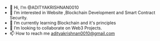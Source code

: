 - 👋 Hi, I’m @ADITYAKRISHNAN0010
- 👀 I’m interested in Website ,Blockchain Development and Smart Contract Security.
- 🌱 I’m currently learning Blockchain and it's principles
- 💞️ I’m looking to collaborate on Web3 Projects.
- 📫 How to reach me adityakrishnan0010@gmail.com

<!---
ADK0010/ADK0010 is a ✨ special ✨ repository because its `README.md` (this file) appears on your GitHub profile.
You can click the Preview link to take a look at your changes.
--->
